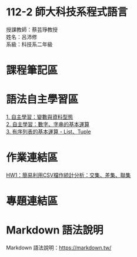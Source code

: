 # 112-2 師大科技系程式語言 
授課教師：蔡芸琤教授  
姓名：呂沛修  
系級：科技系二年級

# 課程筆記區

# 語法自主學習區
[1. 自主學習：變數與資料型態](https://github.com/PeiHsiuLu/112-2-Programming-Language/blob/main/datatype_note.py)  
[2. 自主學習：數字、字串的基本運算](https://github.com/PeiHsiuLu/112-2-Programming-Language/blob/main/number-string_note.py)  
[3. 有序列表的基本運算 - List、Tuple](https://github.com/PeiHsiuLu/112-2-Programming-Language/blob/main/list-tuple.py)




# 作業連結區
[HW1：簡易利用CSV檔作統計分析：交集、差集、聯集](https://github.com/PeiHsiuLu/112-2-Programming-Language/blob/main/HW1.ipynb)

# 專題連結區   

# Markdown 語法說明
Markdown 語法說明：https://markdown.tw/

